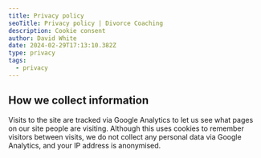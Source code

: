 ```yaml
---
title: Privacy policy
seoTitle: Privacy policy | Divorce Coaching
description: Cookie consent
author: David White
date: 2024-02-29T17:13:10.382Z
type: privacy
tags:
  - privacy
---
```

## How we collect information

Visits to the site are tracked via Google Analytics to let us see what pages on our site people are visiting. Although this uses cookies to remember visitors between visits, we do not collect any personal data via Google Analytics, and your IP address is anonymised.
